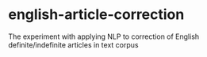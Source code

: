 # english-article-correction
The experiment with applying NLP to correction of English definite/indefinite articles in text corpus
